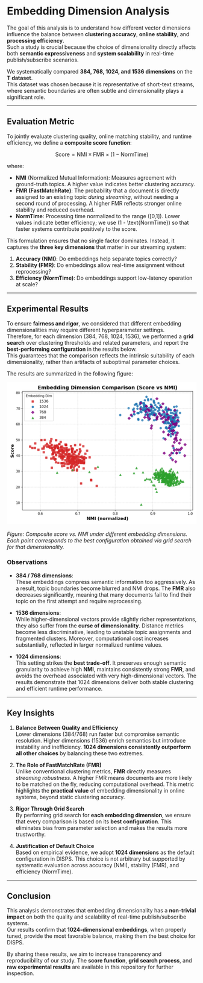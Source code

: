 # Embedding Dimension Analysis

The goal of this analysis is to understand how different vector dimensions influence the balance between **clustering accuracy**, **online stability**, and **processing efficiency**.  
Such a study is crucial because the choice of dimensionality directly affects both **semantic expressiveness** and **system scalability** in real-time publish/subscribe scenarios.

We systematically compared **384, 768, 1024, and 1536 dimensions** on the **T dataset**.  
This dataset was chosen because it is representative of short-text streams, where semantic boundaries are often subtle and dimensionality plays a significant role.

---

## Evaluation Metric

To jointly evaluate clustering quality, online matching stability, and runtime efficiency, we define a **composite score function**:

$$
\text{Score} = \text{NMI} \times \text{FMR} \times (1 - \text{NormTime})
$$

where:  

- **NMI** (Normalized Mutual Information): Measures agreement with ground-truth topics. A higher value indicates better clustering accuracy.  
- **FMR (FastMatchRate)**: The probability that a document is directly assigned to an existing topic *during streaming*, without needing a second round of processing. A higher FMR reflects stronger online stability and reduced overhead.  
- **NormTime**: Processing time normalized to the range \([0,1]\). Lower values indicate better efficiency; we use \(1 - \text{NormTime}\) so that faster systems contribute positively to the score.  

This formulation ensures that no single factor dominates. Instead, it captures the **three key dimensions** that matter in our streaming system:  
1. **Accuracy (NMI)**: Do embeddings help separate topics correctly?  
2. **Stability (FMR)**: Do embeddings allow real-time assignment without reprocessing?  
3. **Efficiency (NormTime)**: Do embeddings support low-latency operation at scale?

---

## Experimental Results

To ensure **fairness and rigor**, we considered that different embedding dimensionalities may require different hyperparameter settings.  
Therefore, for each dimension (384, 768, 1024, 1536), we performed a **grid search** over clustering thresholds and related parameters, and report the **best-performing configuration** in the results below.  
This guarantees that the comparison reflects the intrinsic suitability of each dimensionality, rather than artifacts of suboptimal parameter choices.

The results are summarized in the following figure:

<p align="center">
  <img src="./figs/embedding_score_vs_nmi.png" alt="Embedding Dimension Comparison" width="550"/>
</p>

*Figure: Composite score vs. NMI under different embedding dimensions.  
Each point corresponds to the best configuration obtained via grid search for that dimensionality.*  

### Observations

- **384 / 768 dimensions**:  
  These embeddings compress semantic information too aggressively. As a result, topic boundaries become blurred and NMI drops. The **FMR** also decreases significantly, meaning that many documents fail to find their topic on the first attempt and require reprocessing.  

- **1536 dimensions**:  
  While higher-dimensional vectors provide slightly richer representations, they also suffer from the **curse of dimensionality**. Distance metrics become less discriminative, leading to unstable topic assignments and fragmented clusters. Moreover, computational cost increases substantially, reflected in larger normalized runtime values.  

- **1024 dimensions**:  
  This setting strikes the **best trade-off**. It preserves enough semantic granularity to achieve high **NMI**, maintains consistently strong **FMR**, and avoids the overhead associated with very high-dimensional vectors. The results demonstrate that 1024 dimensions deliver both stable clustering and efficient runtime performance.

---

## Key Insights

1. **Balance Between Quality and Efficiency**  
   Lower dimensions (384/768) run faster but compromise semantic resolution. Higher dimensions (1536) enrich semantics but introduce instability and inefficiency. **1024 dimensions consistently outperform all other choices** by balancing these two extremes.  

2. **The Role of FastMatchRate (FMR)**  
   Unlike conventional clustering metrics, **FMR** directly measures *streaming robustness*. A higher FMR means documents are more likely to be matched on the fly, reducing computational overhead. This metric highlights the **practical value** of embedding dimensionality in online systems, beyond static clustering accuracy.  

3. **Rigor Through Grid Search**  
   By performing grid search for **each embedding dimension**, we ensure that every comparison is based on its **best configuration**. This eliminates bias from parameter selection and makes the results more trustworthy.  

4. **Justification of Default Choice**  
   Based on empirical evidence, we adopt **1024 dimensions** as the default configuration in DISPS. This choice is not arbitrary but supported by systematic evaluation across accuracy (NMI), stability (FMR), and efficiency (NormTime).

---

## Conclusion

This analysis demonstrates that embedding dimensionality has a **non-trivial impact** on both the quality and scalability of real-time publish/subscribe systems.  
Our results confirm that **1024-dimensional embeddings**, when properly tuned, provide the most favorable balance, making them the best choice for DISPS.  

By sharing these results, we aim to increase transparency and reproducibility of our study. The **score function**, **grid search process**, and **raw experimental results** are available in this repository for further inspection.
